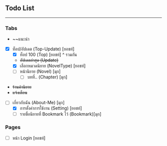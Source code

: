 ## Todo List
---
### Tabs
 *  ~~แนะนำ
 * [x] ท็อป/อัปเดต (Top-Update) [ยอชท์] 
   * [x] ท็อป 100 (Top) [ยอชท์] ^ รวมกัน
   * ~~อัปเดตล่าสุด (Update)~~
   * [x] เลือกหมวดนิยาย (NovelType) [ยอชท์]
   * [ ] หน้านิยาย (Novel)  [มุก]
     * [ ] บทที่.. (Chapter) [มุก]
 *  ~~ร้านค้านิยาย~~
 *  ~~แจ้งเตือน~~
 * [ ] เกี่ยวกับฉัน (About-Me) [มุก]
   * [x] การตั้งค่าการใช้งาน (Setting) [ยอชท์]
   * [ ] รายชื่อนิยายที่ Bookmark ไว้ (Bookmark)[มุก]
### Pages
* [ ] หน้า Login [ยอชท์]